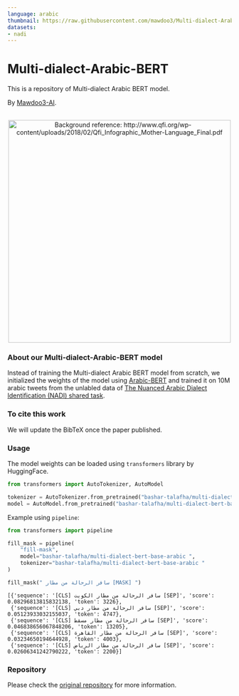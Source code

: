 ```yaml
---
language: arabic
thumbnail: https://raw.githubusercontent.com/mawdoo3/Multi-dialect-Arabic-BERT/master/multidialct_arabic_bert.png
datasets:
- nadi
---
```

# Multi-dialect-Arabic-BERT
This is a repository of Multi-dialect Arabic BERT model.

By [Mawdoo3-AI](https://ai.mawdoo3.com/). 

<p align="center">
    <br>
    <img src="https://raw.githubusercontent.com/mawdoo3/Multi-dialect-Arabic-BERT/master/multidialct_arabic_bert.png" alt="Background reference: http://www.qfi.org/wp-content/uploads/2018/02/Qfi_Infographic_Mother-Language_Final.pdf" width="500"/>
    <br>
<p>



### About our Multi-dialect-Arabic-BERT model
Instead of training the Multi-dialect Arabic BERT model from scratch, we initialized the weights of the model using [Arabic-BERT](https://github.com/alisafaya/Arabic-BERT) and trained it on 10M arabic tweets from the unlabled data of [The Nuanced Arabic Dialect Identification (NADI) shared task](https://sites.google.com/view/nadi-shared-task).

### To cite this work

We will update the BibTeX once the paper published.

### Usage
The model weights can be loaded using `transformers` library by HuggingFace.

```python
from transformers import AutoTokenizer, AutoModel

tokenizer = AutoTokenizer.from_pretrained("bashar-talafha/multi-dialect-bert-base-arabic")
model = AutoModel.from_pretrained("bashar-talafha/multi-dialect-bert-base-arabic")
```

Example using `pipeline`:

```python
from transformers import pipeline

fill_mask = pipeline(
    "fill-mask",
    model="bashar-talafha/multi-dialect-bert-base-arabic ",
    tokenizer="bashar-talafha/multi-dialect-bert-base-arabic "
)

fill_mask(" سافر الرحالة من مطار [MASK] ")
```
```
[{'sequence': '[CLS] سافر الرحالة من مطار الكويت [SEP]', 'score': 0.08296813815832138, 'token': 3226},
 {'sequence': '[CLS] سافر الرحالة من مطار دبي [SEP]', 'score': 0.05123933032155037, 'token': 4747},
 {'sequence': '[CLS] سافر الرحالة من مطار مسقط [SEP]', 'score': 0.046838656067848206, 'token': 13205},
 {'sequence': '[CLS] سافر الرحالة من مطار القاهرة [SEP]', 'score': 0.03234650194644928, 'token': 4003},
 {'sequence': '[CLS] سافر الرحالة من مطار الرياض [SEP]', 'score': 0.02606341242790222, 'token': 2200}]
```
### Repository
Please check the [original repository](https://github.com/mawdoo3/Multi-dialect-Arabic-BERT) for more information. 


